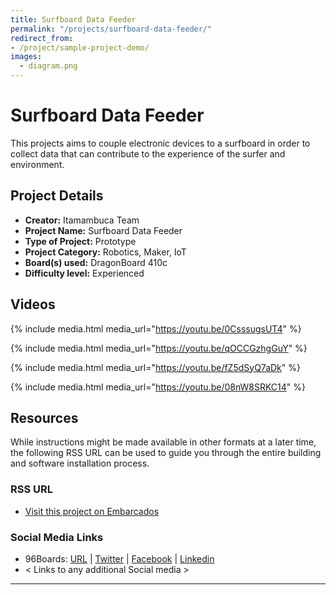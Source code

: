 ```yaml
---
title: Surfboard Data Feeder
permalink: "/projects/surfboard-data-feeder/"
redirect_from:
- /project/sample-project-demo/
images:
  - diagram.png
---
```


# Surfboard Data Feeder

This projects aims to couple electronic devices to a surfboard in order to collect data that can contribute to the experience of the surfer and environment.

## Project Details

- **Creator:** Itamambuca Team
- **Project Name:** Surfboard Data Feeder
- **Type of Project:** Prototype
- **Project Category:** Robotics, Maker, IoT
- **Board(s) used:** DragonBoard 410c
- **Difficulty level:** Experienced

## Videos

{% include media.html media_url="https://youtu.be/0CsssugsUT4" %}

{% include media.html media_url="https://youtu.be/qOCCGzhgGuY" %}

{% include media.html media_url="https://youtu.be/fZ5dSyQ7aDk" %}

{% include media.html media_url="https://youtu.be/08nW8SRKC14" %}

## Resources

While instructions might be made available in other formats at a later time, the following RSS URL can be used to guide you through the entire building and software installation process.

### RSS URL

- [Visit this project on Embarcados](https://contest.embarcados.com.br/projetos/surfboard/)

### Social Media Links

- 96Boards: [URL](https://www.96boards.org/) | [Twitter](https://twitter.com/96boards) | [Facebook](https://www.facebook.com/96Boards) | [Linkedin](https://www.linkedin.com/company/{{site.linkedin_username}}/)
- < Links to any additional Social media >

***
